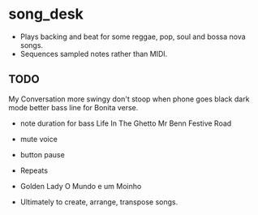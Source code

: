 # song_desk

- Plays backing and beat for some reggae, pop, soul and bossa nova songs.
- Sequences sampled notes rather than MIDI.

## TODO

My Conversation more swingy
don't stoop when phone goes black
dark mode
better bass line for Bonita verse.

- note duration for bass
  Life In The Ghetto
  Mr Benn Festive Road

- mute voice
  
- button pause

- Repeats
-   Golden Lady
    O Mundo e um Moinho
    

- Ultimately to create, arrange, transpose songs.
